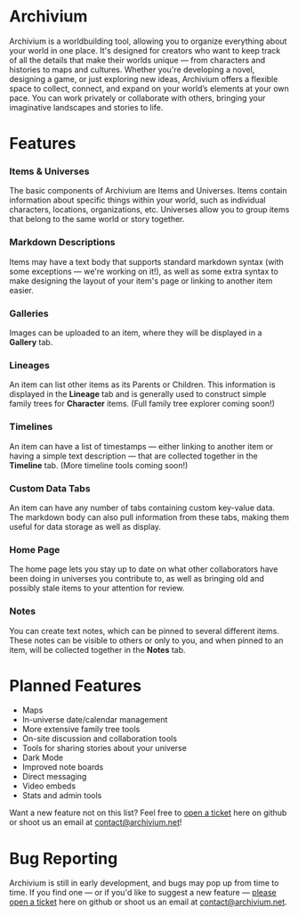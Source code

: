 # Archivium

Archivium is a worldbuilding tool, allowing you to organize everything about your world in one place. 
It's designed for creators who want to keep track of all the details that make their worlds unique — from characters and histories to maps and cultures.
Whether you're developing a novel, designing a game, or just exploring new ideas, 
Archivium offers a flexible space to collect, connect, and expand on your world’s elements at your own pace.
You can work privately or collaborate with others, bringing your imaginative landscapes and stories to life.

# Features

### Items & Universes

The basic components of Archivium are Items and Universes. Items contain information about specific things within your world, such as individual characters, locations, organizations, etc. Universes allow you to group items that belong to the same world or story together.

### Markdown Descriptions

Items may have a text body that supports standard markdown syntax (with some exceptions — we're working on it!), as well as some extra syntax to make designing the layout of your item's page or linking to another item easier.

### Galleries

Images can be uploaded to an item, where they will be displayed in a **Gallery** tab.

### Lineages

An item can list other items as its Parents or Children. This information is displayed in the **Lineage** tab and is generally used to construct simple family trees for **Character** items. (Full family tree explorer coming soon!)

### Timelines

An item can have a list of timestamps — either linking to another item or having a simple text description — that are collected together in the **Timeline** tab. (More timeline tools coming soon!)

### Custom Data Tabs

An item can have any number of tabs containing custom key-value data. The markdown body can also pull information from these tabs, making them useful for data storage as well as display.

### Home Page

The home page lets you stay up to date on what other collaborators have been doing in universes you contribute to, as well as bringing old and possibly stale items to your attention for review.

### Notes

You can create text notes, which can be pinned to several different items. These notes can be visible to others or only to you, and when pinned to an item, will be collected together in the **Notes** tab.

# Planned Features

- Maps
- In-universe date/calendar management
- More extensive family tree tools
- On-site discussion and collaboration tools
- Tools for sharing stories about your universe
- Dark Mode
- Improved note boards
- Direct messaging
- Video embeds
- Stats and admin tools

Want a new feature not on this list? Feel free to [open a ticket](https://github.com/HMI-Studios/archivium/issues/new/choose) here on github or shoot us an email at [contact@archivium.net](mailto:contact@archivium.net)!

# Bug Reporting

Archivium is still in early development, and bugs may pop up from time to time. If you find one — or if you'd like to suggest a new feature — [please open a ticket](https://github.com/HMI-Studios/archivium/issues/new/choose) here on github or shoot us an email at [contact@archivium.net](mailto:contact@archivium.net).
